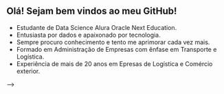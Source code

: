 ## Olá! Sejam bem vindos ao meu GitHub!


- Estudante de Data Science Alura Oracle Next Education.
- Entusiasta por dados e apaixonado por tecnologia.
- Sempre procuro conhecimento e tento me aprimorar cada vez mais.
- Formado em Administração de Empresas com ênfase em Transporte e Logística.
- Experiência de mais de 20 anos em Epresas de Logística e Comércio exterior.
  

-->
